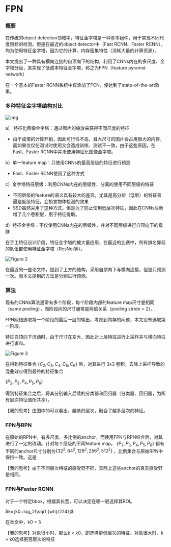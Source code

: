 # FPN

### 概要

在传统的object detection领域中，特征金字塔是一种基本组件，用于实现不同尺度目标的检测。但是在最近的object detector中（Fast RCNN、Faster RCNN），均为使用特征金字塔，因为它的计算、内存密集特性（消耗大量的计算资源）。

本文提出了一种具有横向连接的自顶向下的结构，利用了CNNs内在的多尺度、金字塔分级，来实现了低成本特征金字塔，称之为FPN（feature pyramid network）

在一个基本的Faster RCNN系统中仅添加了FCN，便达到了state-of-the-art效果。



### 多种特征金字塔结构对比

![img](https://upload-images.jianshu.io/upload_images/3232548-79414c80444765b7.png?imageMogr2/auto-orient/strip%7CimageView2/2/w/1240)



a） 特征化图像金字塔：通过图片的缩放来获得不同尺度的特征

+ 由于成倍的计算开销，因此可行性不高，且大尺寸的图片会占用很大的内存，而如果仅仅在测试时使用又会造成训练、测试不一致，由于这些原因，在Fast、Faster RCNN中并未使用特征化图像金字塔。

b）单一feature map：只使用CNNs的最高层级的特征进行预测

+ Fast、Faster RCNN使用了这种方式

c）金字塔特征层级：利用CNNs内在的层级性，分离的使用不同层级的特征

+ 不同层级的feature的语义具有较大的差异，尤其是高分辨（低层）的特征普遍是低级特征，会损害物体检测的效果
+ SSD虽然采用了这种方式，但是为了防止使用低层次特征，因此在CNNs后新增了几个卷积层，用于特征提取。

d）特征金字塔：不仅使用CNNs内在的层级性，并对不同层级进行自顶向下的级联



在手工特征设计阶段，特征金字塔的被大量应用，在最近的比赛中，所有排名靠前的队伍都使用特征金字塔（ResNet等）。



![Figure 2](https://upload-images.jianshu.io/upload_images/3232548-e1ee021eac1b88be.png?imageMogr2/auto-orient/strip%7CimageView2/2/w/1240)

在最近的一些论文中，提到了上方的结构，采用自顶向下与横向连接，但是只预测一次。而本文提到的方法是分别进行预测。



### 算法

现有的CNNs算法通常有多个阶段，每个阶段内部的feature map尺寸是相同（same pooling），而阶段间的尺寸通常是两倍关系（pooling stride = 2）。

FPN网络选取每一个阶段的最后一层的输出，考虑到内存的问题，本文没有选取第一阶段。

特征自顶向下流动时，由于尺寸在变大，因此对上层特征进行上采样并与横向特征进行求和。

![Figure 3](https://upload-images.jianshu.io/upload_images/3232548-a51d06a2a94bfec4.png?imageMogr2/auto-orient/strip%7CimageView2/2/w/1240)

在得到特征集合 $\{C_2, C_3, C_4, C_5, C_6\}$ 后，对其进行 3x3 卷积，去除上采样导致的混叠效应得到最终的特征集合

$\{P_2, P_3, P_4, P_5, P_6\}$ 



得到特征集合之后，将其分别输入后续的分类器和回归器（分类器、回归器，为所有层次特征值所共享）。



【我的思考】由图中的可以看出，越低的层次，融合了越多层次的特征。

### FPN与RPN

在原始的RPN中，有多尺度、多比例的anchor，而使用FPN与RPN结合后，对其进行了一定的改动。针对每个层级的不同feature map， $\{P_2, P_3, P_4, P_5, P_6\}$ 都有不同的anchor尺寸分别为$\{32^2, 64^2, 128^2, 256^2, 512^2\}$ ，比例集合与原始RPN中保持一致。这是

【我的思考】由于不同层次特征的感受野不同，实际上这些anchor的真实感受野是相同。



### FPN与Faster RCNN

对于一个特定bbox，根据其长宽，可以决定在哪一层选择其ROI。

$k=⌊k0+log_2(\sqrt {wh}/224)⌋$  

在本文中，k0 = 5

【我的思考】对象很小时，那么k < k0，即选择更低层次的特征。对象很大时，k > k0选择更高层次的特征